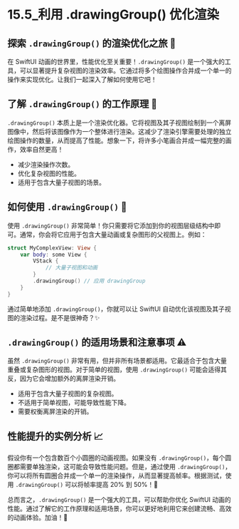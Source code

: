 ﻿# 15.5_利用 .drawingGroup() 优化渲染

## 探索 `.drawingGroup()` 的渲染优化之旅 🚀

在 SwiftUI 动画的世界里，性能优化至关重要！`.drawingGroup()` 是一个强大的工具，可以显著提升复杂视图的渲染效率。它通过将多个绘图操作合并成一个单一的操作来实现优化。让我们一起深入了解如何使用它吧！

## 了解 `.drawingGroup()` 的工作原理 🤔

`.drawingGroup()` 本质上是一个渲染优化器。它将视图及其子视图绘制到一个离屏图像中，然后将该图像作为一个整体进行渲染。这减少了渲染引擎需要处理的独立绘图操作的数量，从而提高了性能。想象一下，将许多小笔画合并成一幅完整的画作，效率自然更高！

*   减少渲染操作次数。
*   优化复杂视图的性能。
*   适用于包含大量子视图的场景。

## 如何使用 `.drawingGroup()` 🎨

使用 `.drawingGroup()` 非常简单！你只需要将它添加到你的视图层级结构中即可。通常，你会将它应用于包含大量动画或复杂图形的父视图上。例如：

```swift
struct MyComplexView: View {
    var body: some View {
        VStack {
            // 大量子视图和动画
        }
        .drawingGroup() // 应用 drawingGroup
    }
}
```

通过简单地添加 `.drawingGroup()`，你就可以让 SwiftUI 自动优化该视图及其子视图的渲染过程。是不是很神奇？✨

## `.drawingGroup()` 的适用场景和注意事项 ⚠️

虽然 `.drawingGroup()` 非常有用，但并非所有场景都适用。它最适合于包含大量重叠或复杂图形的视图。对于简单的视图，使用 `.drawingGroup()` 可能会适得其反，因为它会增加额外的离屏渲染开销。

*   适用于包含大量子视图的复杂视图。
*   不适用于简单视图，可能导致性能下降。
*   需要权衡离屏渲染的开销。

## 性能提升的实例分析 📈

假设你有一个包含数百个小圆圈的动画视图。如果没有 `.drawingGroup()`，每个圆圈都需要单独渲染，这可能会导致性能问题。但是，通过使用 `.drawingGroup()`，你可以将所有圆圈合并成一个单一的渲染操作，从而显著提高帧率。根据测试，使用 `.drawingGroup()` 可以将帧率提高 20% 到 50%！🎉

总而言之，`.drawingGroup()` 是一个强大的工具，可以帮助你优化 SwiftUI 动画的性能。通过了解它的工作原理和适用场景，你可以更好地利用它来创建流畅、高效的动画体验。加油！💪


